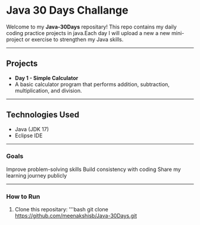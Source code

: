 # Java 30 Days Challange

Welcome to my **Java-30Days** repositary!
This repo contains my daily coding practice projects in java.Each day I will upload a new a new mini-project or exercise to strengthen my Java skills.

---

## Projects

- **Day 1 - Simple Calculator**
- A basic calculator program that performs addition, subtraction, multiplication, and division.

- ---

## Technologies Used 
- Java (JDK 17)
- Eclipse IDE

- ---

### Goals
Improve problem-solving skills
Build consistency with coding
Share my learning journey publicly

---

### How to Run
1. Clone this repositary:
   '''bash
   git clone https://github.com/meenakshisb/Java-30Days.git
